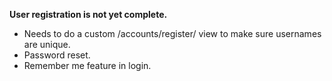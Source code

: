 **User registration is not yet complete.**

- Needs to do a custom /accounts/register/ view to make sure usernames are unique.
- Password reset.
- Remember me feature in login.
